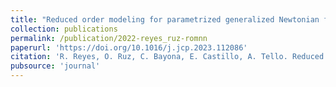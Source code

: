 ```yaml
---
title: "Reduced order modeling for parametrized generalized Newtonian fluid flows"
collection: publications
permalink: /publication/2022-reyes_ruz-romnn
paperurl: 'https://doi.org/10.1016/j.jcp.2023.112086'
citation: 'R. Reyes, O. Ruz, C. Bayona, E. Castillo, A. Tello. Reduced Order Modeling for Parametrized Generalized Newtonian Fluid Flows. <i>Journal of computational physics.</i> 2023.'
pubsource: 'journal'
---
```

